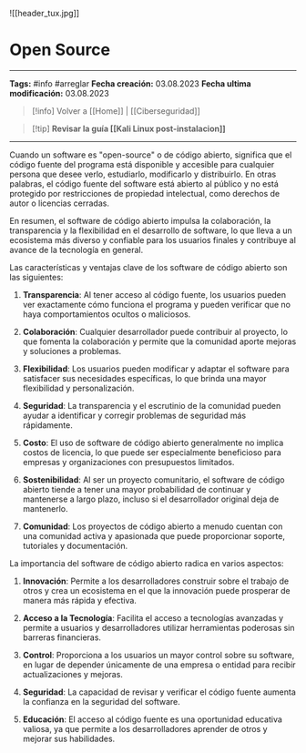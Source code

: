![[header_tux.jpg]]
# Open Source

---
**Tags:** #info #arreglar 
**Fecha creación:** 03.08.2023
**Fecha ultima modificación:** 03.08.2023

> [!info] Volver a [[Home]] | [[Ciberseguridad]]

>[!tip] **Revisar la guía [[Kali Linux post-instalacion]]**

---

Cuando un software es "open-source" o de código abierto, significa que el código fuente del programa está disponible y accesible para cualquier persona que desee verlo, estudiarlo, modificarlo y distribuirlo. En otras palabras, el código fuente del software está abierto al público y no está protegido por restricciones de propiedad intelectual, como derechos de autor o licencias cerradas.

En resumen, el software de código abierto impulsa la colaboración, la transparencia y la flexibilidad en el desarrollo de software, lo que lleva a un ecosistema más diverso y confiable para los usuarios finales y contribuye al avance de la tecnología en general.

Las características y ventajas clave de los software de código abierto son las siguientes:

1. **Transparencia**: Al tener acceso al código fuente, los usuarios pueden ver exactamente cómo funciona el programa y pueden verificar que no haya comportamientos ocultos o maliciosos.
    
2. **Colaboración**: Cualquier desarrollador puede contribuir al proyecto, lo que fomenta la colaboración y permite que la comunidad aporte mejoras y soluciones a problemas.
    
3. **Flexibilidad**: Los usuarios pueden modificar y adaptar el software para satisfacer sus necesidades específicas, lo que brinda una mayor flexibilidad y personalización.
    
4. **Seguridad**: La transparencia y el escrutinio de la comunidad pueden ayudar a identificar y corregir problemas de seguridad más rápidamente.
    
5. **Costo**: El uso de software de código abierto generalmente no implica costos de licencia, lo que puede ser especialmente beneficioso para empresas y organizaciones con presupuestos limitados.
    
6. **Sostenibilidad**: Al ser un proyecto comunitario, el software de código abierto tiende a tener una mayor probabilidad de continuar y mantenerse a largo plazo, incluso si el desarrollador original deja de mantenerlo.
    
7. **Comunidad**: Los proyectos de código abierto a menudo cuentan con una comunidad activa y apasionada que puede proporcionar soporte, tutoriales y documentación.
    

La importancia del software de código abierto radica en varios aspectos:

1. **Innovación**: Permite a los desarrolladores construir sobre el trabajo de otros y crea un ecosistema en el que la innovación puede prosperar de manera más rápida y efectiva.
    
2. **Acceso a la Tecnología**: Facilita el acceso a tecnologías avanzadas y permite a usuarios y desarrolladores utilizar herramientas poderosas sin barreras financieras.
    
3. **Control**: Proporciona a los usuarios un mayor control sobre su software, en lugar de depender únicamente de una empresa o entidad para recibir actualizaciones y mejoras.
    
4. **Seguridad**: La capacidad de revisar y verificar el código fuente aumenta la confianza en la seguridad del software.
    
5. **Educación**: El acceso al código fuente es una oportunidad educativa valiosa, ya que permite a los desarrolladores aprender de otros y mejorar sus habilidades.
    

